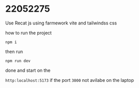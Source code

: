 # 22052275

Use Recat js using farmework vite and tailwindss css

how to run the project

`npm i`

then run 

`npm run dev`

done and start on the 

`http:localhost:5173` if the port `3000` not avilabe on the laptop
